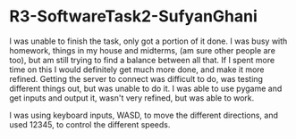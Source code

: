 # R3-SoftwareTask2-SufyanGhani

I was unable to finish the task, only got a portion of it done. I was busy with homework, things in my house and midterms, (am sure other people are too), but am still trying to find a balance between all that. If I spent more time on this I would definitely get much more done, and make it more refined. Getting the server to connect was difficult to do, was testing different things out, but was unable to do it. I was able to use pygame and get inputs and output it, wasn't very refined, but was able to work.

I was using keyboard inputs, WASD, to move the different directions, and used 12345, to control the different speeds.
